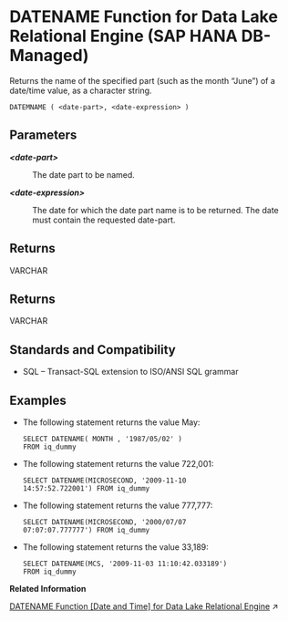 <!-- loiob6977f358a8549aab30b4f2c48dd3c83 -->

# DATENAME Function for Data Lake Relational Engine \(SAP HANA DB-Managed\)

Returns the name of the specified part \(such as the month “June”\) of a date/time value, as a character string.



```
DATEMNAME ( <date-part>, <date-expression> )
```



<a name="loiob6977f358a8549aab30b4f2c48dd3c83__section_q5c_sdm_srb"/>

## Parameters


<dl>
<dt><b>

*<date-part\>*

</b></dt>
<dd>

The date part to be named.



</dd><dt><b>

*<date-expression\>*

</b></dt>
<dd>

The date for which the date part name is to be returned. The date must contain the requested date-part.



</dd>
</dl>



<a name="loiob6977f358a8549aab30b4f2c48dd3c83__section_uvf_tdm_srb"/>

## Returns

VARCHAR



<a name="loiob6977f358a8549aab30b4f2c48dd3c83__section_wlw_tdm_srb"/>

## Returns

VARCHAR



<a name="loiob6977f358a8549aab30b4f2c48dd3c83__section_mxh_5dm_srb"/>

## Standards and Compatibility

-   SQL – Transact-SQL extension to ISO/ANSI SQL grammar



<a name="loiob6977f358a8549aab30b4f2c48dd3c83__section_dz5_5dm_srb"/>

## Examples

-   The following statement returns the value May:

    ```
    SELECT DATENAME( MONTH , '1987/05/02' )
    FROM iq_dummy
    ```

-   The following statement returns the value 722,001:

    ```
    SELECT DATENAME(MICROSECOND, '2009-11-10
    14:57:52.722001') FROM iq_dummy
    ```

-   The following statement returns the value 777,777:

    ```
    SELECT DATENAME(MICROSECOND, '2000/07/07
    07:07:07.777777') FROM iq_dummy
    ```

-   The following statement returns the value 33,189:

    ```
    SELECT DATENAME(MCS, '2009-11-03 11:10:42.033189')
    FROM iq_dummy
    ```


**Related Information**  


[DATENAME Function [Date and Time] for Data Lake Relational Engine](https://help.sap.com/viewer/19b3964099384f178ad08f2d348232a9/2023_1_QRC/en-US/a5472b7084f21015892b91f8f67b6ef9.html "Returns the name of the specified part (such as the month “June”) of a date/time value, as a character string.") :arrow_upper_right:

